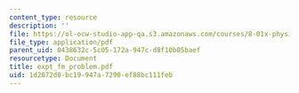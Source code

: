 ```yaml
---
content_type: resource
description: ''
file: https://ol-ocw-studio-app-qa.s3.amazonaws.com/courses/8-01x-physics-i-classical-mechanics-with-an-experimental-focus-fall-2002/1d2072d0bc19947a7290ef88bc111feb_expt_fm_problem.pdf
file_type: application/pdf
parent_uid: 0438632c-5c05-172a-947c-d8f10b05baef
resourcetype: Document
title: expt_fm_problem.pdf
uid: 1d2072d0-bc19-947a-7290-ef88bc111feb
---
```

